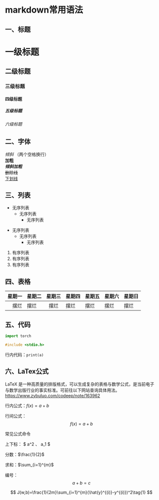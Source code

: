 # markdown常用语法
## **一、标题**
# 一级标题
## 二级标题
### 三级标题
#### 四级标题
##### 五级标题
###### 六级标题
## **二、字体**
*倾斜*  （两个空格换行）  
**加粗**  
***倾斜加粗***  
~~删除线~~  
<u>下划线</u>  

## **三、列表**
+ 无序列表
    + 无序列表
        + 无序列表

- 无序列表
    - 无序列表
        - 无序列表

1. 有序列表
2. 有序列表
3. 有序列表

## **四、表格**
| 星期一 | 星期二 | 星期三 | 星期四 | 星期五 | 星期六 | 星期日 | 
| ----:| ---- | :----: | ---- | ---- | ---- | ---- |
| 摆烂 | 摆烂  | 摆烂 | 摆烂 | 摆烂 | 摆烂 | 摆烂 |

## **五、代码**
```python
import torch
```

```c
#include <stdio.h>
```
行内代码：`print(a)`

## **六、LaTex公式**
LaTeX 是一种高质量的排版格式，可以生成复杂的表格与数学公式，是当前电子与数学出版行业的事实标准。可前往以下网站查询具体用法。  
https://www.zybuluo.com/codeep/note/163962  

行内公式：$f(x) = a + b$  

行间公式：
$$
    f(x) = a + b
$$

常见公式命令 

上下标：   $ a^2 $、$ a_1 $  

分数：$\frac{1}{2}$

求和：$\sum_{i=1}^{m}$  

编号：
$$
    a+b=c\tag{0}
$$

$$
    J(w,b)=\frac{1}{2m}\sum_{i=1}^{m}(\hat{y}^{(i)}-y^{(i)})^2\tag{1}
$$